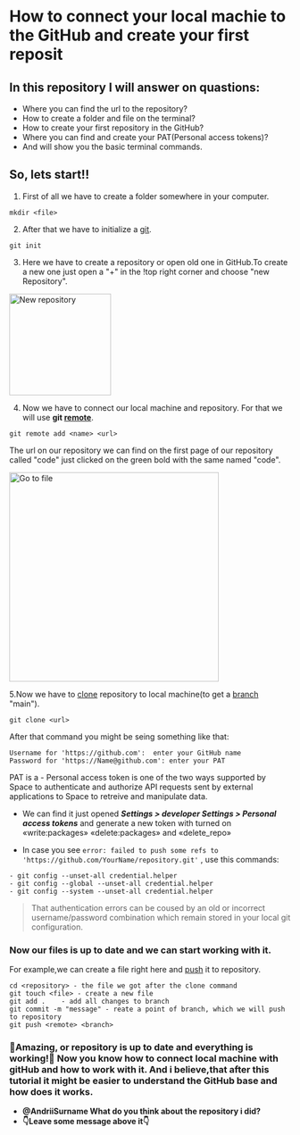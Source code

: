 # How to connect your local machie to the GitHub and create your first reposit

## In this repository I will answer on quastions:

- Where you can find the url to the repository?
- How to create a folder and file on the terminal?
- How to create your first repository in the GitHub?
- Where you can find and create your PAT(Personal access tokens)?
- And will show you the basic terminal commands.





## So, lets start!! 

1. First of all we have to create a folder somewhere in your computer.
```
mkdir <file>
```
2. After that we have to initialize a [git](https://git-scm.com/).
```
git init
```
3. Here we have to create a repository or open old one in GitHub.To create a new one just open a "+" in the !top right corner and choose "new Repository".
<img width="182" alt="New repository" src="https://user-images.githubusercontent.com/101402199/160261904-3b7a0730-4130-4c96-8663-220e4a927b58.png">

4. Now we have to connect our local machine and repository. For that we will use **git [remote](https://www.atlassian.com/git/tutorials/syncing)**.
```
git remote add <name> <url>
```
The url on our repository we can find on the first page of our repository called "code" just clicked on the green bold with the same named "code".
  
<img width="375" alt="Go to file" src="https://user-images.githubusercontent.com/101402199/160262365-66804492-4138-498c-a8ce-942101b08f6d.png">



5.Now we have to [clone]( https://www.atlassian.com/git/tutorials/setting-up-a-repository/git-clone) repository to local machine(to get a [branch](https://www.atlassian.com/git/tutorials/using-branches) "main"). 
```
git clone <url>
```
After that command you might be seing something like that:
```
Username for 'https://github.com':  enter your GitHub name
Password for 'https://Name@github.com': enter your PAT
```

PAT is a - Personal access token is one of the two ways supported by Space to authenticate and authorize API requests sent by external applications to Space to retreive and manipulate data.
- We can find it just opened **_Settings > developer Settings > Personal access tokens_** 
and generate a new token with turned on «write:packages» «delete:packages» and «delete_repo»

* In case you see  `error: failed to push some refs to 'https://github.com/YourName/repository.git'` , use this commands:
```
- git config --unset-all credential.helper
- git config --global --unset-all credential.helper
- git config --system --unset-all credential.helper
```
> That authentication errors can be coused by an old or incorrect username/password combination which remain stored in your local git configuration.

### Now our files is up to date and we can start working with it.
For example,we can create a file right here and [push](https://www.atlassian.com/git/tutorials/syncing/git-push) it to repository.
```
cd <repository> - the file we got after the clone command
git touch <file> - create a new file 
git add .    - add all changes to branch
git commit -m "message" - reate a point of branch, which we will push to repository
git push <remote> <branch>
```

### 🎉Amazing, or repository is up to date and everything is working!🎉 Now you know how to connect local machine with gitHub and how to work with it. And i believe,that after this tutorial it might be easier to understand the GitHub base and how does it works.

- **@AndriiSurname What do you think about the repository i did?** 
- **👇Leave some message above it👇**
